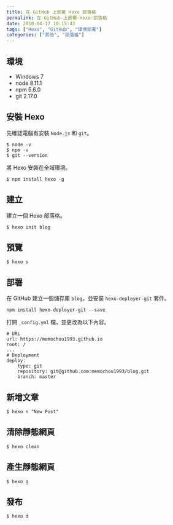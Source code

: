 ```yaml
---
title: 在 GitHub 上部署 Hexo 部落格
permalink: 在-GitHub-上部署-Hexo-部落格
date: 2018-04-17 10:15:43
tags: ["Hexo", "GitHub", "環境部署"]
categories: ["其他", "部落格"]
---
```


## 環境
- Windows 7
- node 8.11.1
- npm 5.6.0
- git 2.17.0

## 安裝 Hexo
先確認電腦有安裝 `Node.js` 和 `git`。
```
$ node -v
$ npm -v
$ git --version
```
將 Hexo 安裝在全域環境。
```
$ npm install hexo -g
```
## 建立
建立一個 Hexo 部落格。
```
$ hexo init blog
```

## 預覽
```
$ hexo s
```

## 部署
在 GitHub 建立一個儲存庫 `blog`，並安裝 `hexo-deployer-git` 套件。
```
npm install hexo-deployer-git --save
```
打開 `_config.yml` 檔，並更改為以下內容。
```
# URL
url: https://memochou1993.github.io
root: /
...
# Deployment
deploy:
    type: git
    repository: git@github.com:memochou1993/blog.git
    branch: master
```

## 新增文章
```
$ hexo n "New Post"
```

## 清除靜態網頁
```
$ hexo clean
```

## 產生靜態網頁
```
$ hexo g
```

## 發布
```
$ hexo d
```